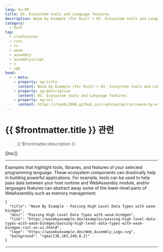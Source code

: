 ```yaml
---
lang: ko-KR
title: 03. Ecosystem tools and Language features
description: Wasm by Example (for Rust) > 03. Ecosystem tools and Language features
category: 
  - Rust
tag: 
  - crashcourse
  - rust
  - rs
  - wasm 
  - assembly
  - assemblyscript
  - c 
  - cpp
head: 
  - - meta:
    - property: og:title
      content: Wasm by Example (for Rust) > 03. Ecosystem tools and Language features
    - property: og:description
      content: 03. Ecosystem tools and Language features
    - property: og:url
      content: https://chanhi2000.github.io/crashcourse/rust/wasm-by-example/03-ecosystem-tools-and-language-features.html
---
```


# {{ $frontmatter.title }} 관련

> {{ $frontmatter.description }}

[[toc]]

---

Examples that highlight tools, libraries, and features of your selected programming language. These ecosystem components can drastically help in building powerful applications. For example, tools can be used to help pass data between your host runtime and WebAssembly module, and/or languages features can abstract away some of the lower-level parts of WebAssembly such as memory management.

```component VPCard
{
  "title": "Wasm By Example - Passing High Level Data Types with wasm-bindgen",
  "desc": "Passing High Level Data Types with wasm-bindgen",
  "link": "https://wasmbyexample.dev/examples/passing-high-level-data-types-with-wasm-bindgen/passing-high-level-data-types-with-wasm-bindgen.rust.en-us.html#",
  "logo": "https://wasmbyexample.dev/Web_Assembly_Logo.svg",
  "background": "rgba(136,103,249,0.2)"
}
```

---

<TagLinks />